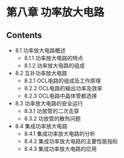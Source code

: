 # 第八章 功率放大电路

## Contents

- 8.1 功率放大电路概述
  - 8.1.1 功率放大电路的特点
  - 8.1.2 功率放大电路的组成
- 8.2 互补功率放大电路
  - 8.2.1 OCL电路的组成及工作原理
  - 8.2.2 OCL电路的输出功率及效率
  - 8.2.3 OCL电路中晶体管都选择
- 8.3 功率放大电路的安全运行
  - 8.3.1 功放管的二次击穿
  - 8.3.2 功放管的散热问题
- 8.4 集成功率放大电路
  - 8.4.1 集成功率放大电路的分析
  - 8.4.2 集成功率放大电路的主要性能指标
  - 8.4.3 集成功率放大电路的应用